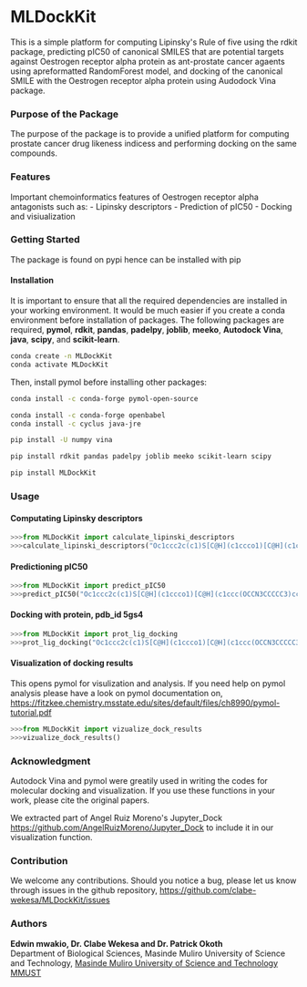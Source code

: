 # MLDockKit
This is a simple platform for computing Lipinsky's Rule of five using the rdkit package, predicting pIC50 of canonical SMILES that are potential targets against Oestrogen receptor alpha protein as ant-prostate cancer agaents using apreformatted RandomForest model, and docking of the canonical SMILE with the Oestrogen receptor alpha protein using Audodock Vina package. 
### Purpose of the Package
The purpose of the package is to provide a unified platform for computing prostate cancer drug likeness indicess and performing docking on the same compounds. 
### Features
Important chemoinformatics features of Oestrogen receptor alpha antagonists such as:
    - Lipinsky descriptors
    - Prediction of pIC50
    - Docking and visiualization 
### Getting Started
The package is found on pypi hence can be installed with pip

#### Installation
It is important to ensure that all the required dependencies are installed in your working environment. It would be much easier if you create a conda environment before installation of packages. The following packages are required, **pymol**, **rdkit**, **pandas**, **padelpy**, **joblib**, **meeko**, **Autodock Vina**, **java**, **scipy**, and **scikit-learn**.
```bash
conda create -n MLDockKit
conda activate MLDockKit
```
Then, install pymol before installing other packages:
```bash
conda install -c conda-forge pymol-open-source

conda install -c conda-forge openbabel
conda install -c cyclus java-jre

pip install -U numpy vina

pip install rdkit pandas padelpy joblib meeko scikit-learn scipy

pip install MLDockKit
```

### Usage
#### Computating Lipinsky descriptors
```python
>>>from MLDockKit import calculate_lipinski_descriptors
>>>calculate_lipinski_descriptors("Oc1ccc2c(c1)S[C@H](c1ccco1)[C@H](c1ccc(OCCN3CCCCC3)cc1)O2")
```
#### Predictioning pIC50
```python
>>>from MLDockKit import predict_pIC50
>>>predict_pIC50("Oc1ccc2c(c1)S[C@H](c1ccco1)[C@H](c1ccc(OCCN3CCCCC3)cc1)O2")
```
#### Docking with protein, pdb_id 5gs4
```python
>>>from MLDockKit import prot_lig_docking
>>>prot_lig_docking("Oc1ccc2c(c1)S[C@H](c1ccco1)[C@H](c1ccc(OCCN3CCCCC3)cc1)O2")
```
#### Visualization of docking results
This opens pymol for visulization and analysis. If you need help on pymol analysis please have a look on pymol documentation on, [<https://fitzkee.chemistry.msstate.edu/sites/default/files/ch8990/pymol-tutorial.pdf>](guide)
```python
>>>from MLDockKit import vizualize_dock_results
>>>vizualize_dock_results()
```

### Acknowledgment
Autodock Vina and pymol were greatily used in writing the codes for molecular docking and visualization. If you use these functions in your work, please cite the original papers.

We extracted part of Angel Ruiz Moreno's Jupyter_Dock [<https://github.com/AngelRuizMoreno/Jupyter_Dock>](Jupyter_Dock) to include it in our visualization function. 

### Contribution
We welcome any contributions. Should you notice a bug, please let us know through issues in the github repository, [<https://github.com/clabe-wekesa/MLDockKit/issues>](issues)


### Authors
**Edwin mwakio, Dr. Clabe Wekesa and Dr. Patrick Okoth**  
Department of Biological Sciences, Masinde Muliro University of Science and Technology, [Masinde Muliro University of Science and Technology](https://www.mmust.ac.ke/) [MMUST]([https://www.openai.com/](https://www.mmust.ac.ke/)https://www.mmust.ac.ke/)
 
